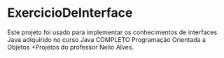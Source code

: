 # ExercicioDeInterface
Este projeto foi usado para implementar os conhecimentos de interfaces Java adiquirido no curso Java COMPLETO Programação Orientada a Objetos +Projetos do professor Nelio Alves.
